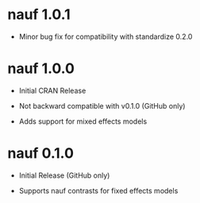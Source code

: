 # nauf 1.0.1

* Minor bug fix for compatibility with standardize 0.2.0


# nauf 1.0.0

* Initial CRAN Release

* Not backward compatible with v0.1.0 (GitHub only)

* Adds support for mixed effects models


# nauf 0.1.0

* Initial Release (GitHub only)

* Supports nauf contrasts for fixed effects models
